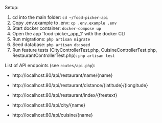 Setup:
1. cd into the main folder: ```cd ~/food-picker-api```
2. Copy .env.example to .env: ```cp .env.example .env```
3. Start docker container: ```docker-compose up```
4. Open the app 'food-picker_app_1' with the docker CLI
5. Run migrations: ```php artisan migrate```
6. Seed database: ```php artisan db:seed```
7. Run feature tests (CityControllerTest.php, CuisineControllerTest.php, RestaurantControllerTest.php): ```php artisan test```


List of API endpoints (see ```routes/api.php```):

- http://localhost:80/api/restaurant/name/{name}
- http://localhost:80/api/restaurant/distance/{latitude}/{longitude}
- http://localhost:80/api/restaurant/index/{freetext}

- http://localhost:80/api/city/{name}

- http://localhost:80/api/cuisine/{name}
